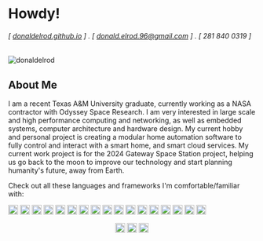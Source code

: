 # Howdy!

###### [ [donaldelrod.github.io](http://donaldelrod.github.io) ] . [ donald.elrod.96@gmail.com ] . [ 281 840 0319 ]

<p align="left"> <img src="https://komarev.com/ghpvc/?username=donaldelrod" alt="donaldelrod" /> </p>

## About Me

I am a recent Texas A&M University graduate, currently working as a NASA contractor with Odyssey Space Research.
I am very interested in large scale and high performance computing and networking, as well as embedded systems, computer architecture and hardware design.
My current hobby and personal project is creating a modular home automation software to fully control and interact with a smart home, and smart cloud services.
My current work project is for the 2024 Gateway Space Station project, helping us go back to the moon to improve our technology 
and start planning humanity's future, away from Earth.

Check out all these languages and frameworks I'm comfortable/familiar with:

<p align="left"><img src="https://konpa.github.io/devicon/devicon.git/icons/angularjs/angularjs-original.svg" alt="angularjs" width="20" height="20"/> <img src="https://konpa.github.io/devicon/devicon.git/icons/amazonwebservices/amazonwebservices-original-wordmark.svg" alt="aws" width="20" height="20"/> <img src="https://konpa.github.io/devicon/devicon.git/icons/c/c-original.svg" alt="c" width="20" height="20"/> <img src="https://konpa.github.io/devicon/devicon.git/icons/cplusplus/cplusplus-original.svg" alt="cplusplus" width="20" height="20"/> <img src="https://konpa.github.io/devicon/devicon.git/icons/css3/css3-original-wordmark.svg" alt="css3" width="20" height="20"/> <img src="https://konpa.github.io/devicon/devicon.git/icons/docker/docker-original-wordmark.svg" alt="docker" width="20" height="20"/> <img src="https://konpa.github.io/devicon/devicon.git/icons/gulp/gulp-plain.svg" alt="gulp" width="20" height="20"/> <img src="https://konpa.github.io/devicon/devicon.git/icons/html5/html5-original-wordmark.svg" alt="html5" width="20" height="20"/> <img src="https://konpa.github.io/devicon/devicon.git/icons/java/java-original-wordmark.svg" alt="java" width="20" height="20"/> <img src="https://konpa.github.io/devicon/devicon.git/icons/javascript/javascript-original.svg" alt="javascript" width="20" height="20"/> <img src="https://konpa.github.io/devicon/devicon.git/icons/typescript/typescript-original.svg" alt="typescript" width="20" height="20"/> <img src="https://konpa.github.io/devicon/devicon.git/icons/postgresql/postgresql-original-wordmark.svg" alt="postgresql" width="20" height="20"/> <img src="https://konpa.github.io/devicon/devicon.git/icons/sass/sass-original.svg" alt="sass" width="20" height="20"/> <img src="https://konpa.github.io/devicon/devicon.git/icons/nodejs/nodejs-original-wordmark.svg" alt="nodejs" width="20" height="20"/> <img src="https://konpa.github.io/devicon/devicon.git/icons/python/python-original-wordmark.svg" alt="python" width="20" height="20"/> <img src="https://konpa.github.io/devicon/devicon.git/icons/linux/linux-original.svg" alt="linux" width="20" height="20"/> <img src="https://konpa.github.io/devicon/devicon.git/icons/express/express-original-wordmark.svg" alt="express" width="20" height="20"/></p><p align="center">

<!-- <img src="https://github-readme-stats.vercel.app/api?username=donaldelrod&show_icons=true" alt="donaldelrod" /> </p> -->


<p align="center">
<a href="https://linkedin.com/in/donald-elrod" target="blank"><img align="center" src="https://cdn.jsdelivr.net/npm/simple-icons@3.0.1/icons/linkedin.svg" alt="donald-elrod" height="20" width="20" /></a>
<a href="https://stackoverflow.com/users/11239568/donaldelrod" target="blank"><img align="center" src="https://cdn.jsdelivr.net/npm/simple-icons@3.0.1/icons/stackoverflow.svg" alt="donaldelrod" height="20" width="20" /></a>
<a href="https://medium.com/@donaldelrod" target="blank"><img align="center" src="https://cdn.jsdelivr.net/npm/simple-icons@3.0.1/icons/medium.svg" alt="@donaldelrod" height="20" width="20" /></a>
</p>

